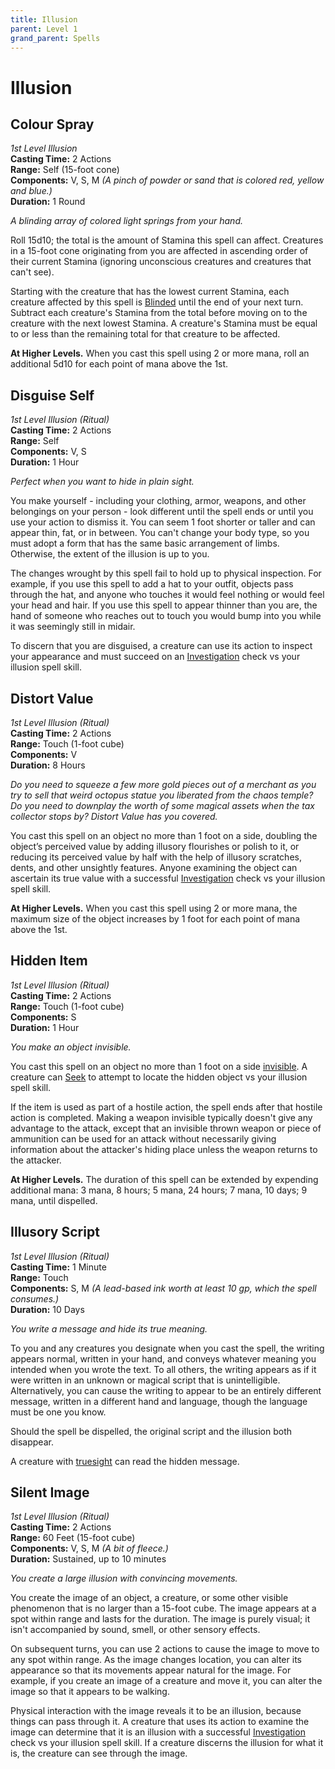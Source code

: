 ```yaml
---
title: Illusion
parent: Level 1
grand_parent: Spells
---
```


# Illusion

## Colour Spray
*1st Level Illusion*<br>
**Casting Time:** 2 Actions<br>
**Range:** Self (15-foot cone)<br>
**Components:** V, S, M *(A pinch of powder or sand that is colored red, yellow and blue.)*<br>
**Duration:** 1 Round

*A blinding array of colored light springs from your hand.*

Roll 15d10; the total is the amount of Stamina this spell can affect. Creatures in a 15-foot cone originating from you are affected in ascending order of their current Stamina (ignoring unconscious creatures and creatures that can't see).

Starting with the creature that has the lowest current Stamina, each creature affected by this spell is [Blinded](https://stormchaserroleplaying.com/stormchaserRPG/Conditions/Blinded/) until the end of your next turn. Subtract each creature's Stamina from the total before moving on to the creature with the next lowest Stamina. A creature's Stamina must be equal to or less than the remaining total for that creature to be affected.

**At Higher Levels.** When you cast this spell using 2 or more mana, roll an additional 5d10 for each point of mana above the 1st.

## Disguise Self
*1st Level Illusion (Ritual)*<br>
**Casting Time:** 2 Actions<br>
**Range:** Self<br>
**Components:** V, S<br>
**Duration:** 1 Hour

*Perfect when you want to hide in plain sight.*

You make yourself - including your clothing, armor, weapons, and other belongings on your person - look different until the spell ends or until you use your action to dismiss it. You can seem 1 foot shorter or taller and can appear thin, fat, or in between. You can't change your body type, so you must adopt a form that has the same basic arrangement of limbs. Otherwise, the extent of the illusion is up to you.

The changes wrought by this spell fail to hold up to physical inspection. For example, if you use this spell to add a hat to your outfit, objects pass through the hat, and anyone who touches it would feel nothing or would feel your head and hair. If you use this spell to appear thinner than you are, the hand of someone who reaches out to touch you would bump into you while it was seemingly still in midair.

To discern that you are disguised, a creature can use its action to inspect your appearance and must succeed on an [Investigation](https://stormchaserroleplaying.com/stormchaserRPG/Skills/Investigation/) check vs your illusion spell skill.

## Distort Value
*1st Level Illusion (Ritual)*<br>
**Casting Time:** 2 Actions<br>
**Range:** Touch (1-foot cube)<br>
**Components:** V<br>
**Duration:** 8 Hours

*Do you need to squeeze a few more gold pieces out of a merchant as you try to sell that weird octopus statue you liberated from the chaos temple? Do you need to downplay the worth of some magical assets when the tax collector stops by? Distort Value has you covered.*

You cast this spell on an object no more than 1 foot on a side, doubling the object’s perceived value by adding illusory flourishes or polish to it, or reducing its perceived value by half with the help of illusory scratches, dents, and other unsightly features. Anyone examining the object can ascertain its true value with a successful [Investigation](https://stormchaserroleplaying.com/stormchaserRPG/Skills/Investigation/) check vs your illusion spell skill.

**At Higher Levels.** When you cast this spell using 2 or more mana, the maximum size of the object increases by 1 foot for each point of mana above the 1st.

## Hidden Item
*1st Level Illusion (Ritual)*<br>
**Casting Time:** 2 Actions<br>
**Range:** Touch (1-foot cube)<br>
**Components:** S<br>
**Duration:** 1 Hour

*You make an object invisible.*

You cast this spell on an object no more than 1 foot on a side [invisible](https://stormchaserroleplaying.com/stormchaserRPG/General/Perception/Concealment/#invisible). A creature can [Seek](https://stormchaserroleplaying.com/stormchaserRPG/Combat/Actions/Seek/) to attempt to locate the hidden object vs your illusion spell skill.

If the item is used as part of a hostile action, the spell ends after that hostile action is completed. Making a weapon invisible typically doesn't give any advantage to the attack, except that an invisible thrown weapon or piece of ammunition can be used for an attack without necessarily giving information about the attacker's hiding place unless the weapon returns to the attacker.

**At Higher Levels.** The duration of this spell can be extended by expending additional mana: 3 mana, 8 hours; 5 mana, 24 hours; 7 mana, 10 days; 9 mana, until dispelled.

## Illusory Script
*1st Level Illusion (Ritual)*<br>
**Casting Time:** 1 Minute<br>
**Range:** Touch<br>
**Components:** S, M *(A lead-based ink worth at least 10 gp, which the spell consumes.)*<br>
**Duration:** 10 Days

*You write a message and hide its true meaning.*

To you and any creatures you designate when you cast the spell, the writing appears normal, written in your hand, and conveys whatever meaning you intended when you wrote the text. To all others, the writing appears as if it were written in an unknown or magical script that is unintelligible. Alternatively, you can cause the writing to appear to be an entirely different message, written in a different hand and language, though the language must be one you know.

Should the spell be dispelled, the original script and the illusion both disappear.

A creature with [truesight](https://stormchaserroleplaying.com/stormchaserRPG/Exploration/Environment/VisionandLight/#truesight) can read the hidden message.

## Silent Image
*1st Level Illusion (Ritual)*<br>
**Casting Time:** 2 Actions<br>
**Range:** 60 Feet (15-foot cube)<br>
**Components:** V, S, M *(A bit of fleece.)*<br>
**Duration:** Sustained, up to 10 minutes

*You create a large illusion with convincing movements.*

You create the image of an object, a creature, or some other visible phenomenon that is no larger than a 15-foot cube. The image appears at a spot within range and lasts for the duration. The image is purely visual; it isn't accompanied by sound, smell, or other sensory effects.

On subsequent turns, you can use 2 actions to cause the image to move to any spot within range. As the image changes location, you can alter its appearance so that its movements appear natural for the image. For example, if you create an image of a creature and move it, you can alter the image so that it appears to be walking.

Physical interaction with the image reveals it to be an illusion, because things can pass through it. A creature that uses its action to examine the image can determine that it is an illusion with a successful [Investigation](https://stormchaserroleplaying.com/stormchaserRPG/Skills/Investigation/) check vs your illusion spell skill. If a creature discerns the illusion for what it is, the creature can see through the image.
